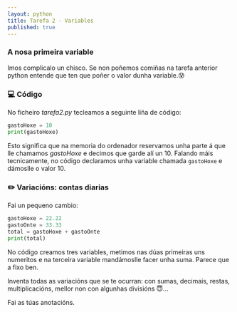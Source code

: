 ```yaml
---
layout: python
title: Tarefa 2 - Variables
published: true
---
```

### A nosa primeira variable

Imos complicalo un chisco. Se non poñemos comiñas na tarefa anterior python entende que ten que poñer o valor dunha variable.😰

### 💻 Código

No ficheiro *tarefa2.py* tecleamos a seguinte liña de código:

```python
gastoHoxe = 10
print(gastoHoxe)
```


Esto significa que na memoria do ordenador reservamos unha parte á que lle chamamos *gastoHoxe* e decimos  que garde alí  un 10. Falando máis tecnicamente, no código declaramos unha variable chamada `gastoHoxe` e dámoslle o valor 10. 



### ✏️ Variacións: contas diarias

Fai un pequeno cambio:

```python
gastoHoxe = 22.22
gastoOnte = 33.33
total = gastoHoxe + gastoOnte
print(total)
```

No código creamos tres variables, metimos nas dúas primeiras uns numeritos e na terceira variable mandámoslle facer unha suma. Parece que a fixo ben. 

Inventa todas as variacións que se te ocurran: con sumas, decimais, restas, multiplicacións, mellor non con algunhas divisións 😇... 

Fai as túas anotacións.
